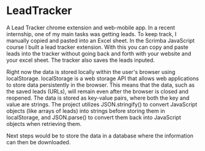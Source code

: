# LeadTracker
A Lead Tracker chrome extension and web-mobile app.
In a recent internship, one of my main tasks was getting leads. To keep track, I manually copied and pasted into an Excel sheet. 
In the Scrimba JavaScript course I built a lead tracker extension. With this you can copy and paste leads into the tracker without going back and forth with your website and your excel sheet. The tracker also saves the leads inputed.

Right now the data is stored locally within the user's browser using localStorage. localStorage is a web storage API that allows web applications to store data persistently in the browser. This means that the data, such as the saved leads (URLs), will remain even after the browser is closed and reopened. The data is stored as key-value pairs, where both the key and value are strings.
The project utilizes JSON.stringify() to convert JavaScript objects (like arrays of leads) into strings before storing them in localStorage, and JSON.parse() to convert them back into JavaScript objects when retrieving them.

Next steps would be to store the data in a database where the information can then be downloaded.
